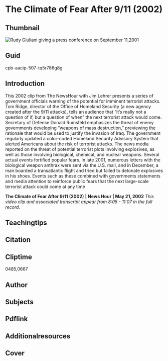 # The Climate of Fear After 9/11 (2002)

## Thumbnail

![Rudy Giuliani giving a press conference on September 11,2001](https://s3.amazonaws.com/americanarchive.org/primary_source_sets/1_Feminism.jpg "Rudy Giuliani giving a press conference on September 11,2001")


## Guid
cpb-aacip-507-tq5r786g8g

## Introduction

This 2002 clip from The NewsHour with Jim Lehrer presents a series of government officials warning of the potential for imminent terrorist attacks. Tom Ridge, director of the Office of Homeland Security (a new agency created after the 9/11 attacks), tells an audience that “it’s really not a question of if, but a question of when” the next terrorist attack would come. Secretary of Defense Donald Rumsfeld emphasizes the threat of enemy governments developing “weapons of mass destruction,” previewing the rationale that would be used to justify the invasion of Iraq. The government regularly updated a color-coded Homeland Security Advisory System that alerted Americans about the risk of terrorist attacks. The news media reported on the threat of potential terrorist plots involving explosives, as well as those involving biological, chemical, and nuclear weapons. Several actual events fortified popular fears. In late 2001, numerous letters with the biological weapon anthrax were sent via the U.S. mail, and in December, a man boarded a transatlantic flight and tried but failed to detonate explosives in his shoes. Events such as these combined with governments statements and media attention to reinforce public fears that the next large-scale terrorist attack could come at any time


<b>The Climate of Fear After 9/11 (2002)</b>
<b>| News Hour | May 21, 2002</b>
<i>This video clip and associated transcript appear from 8:05 - 11:07 in the full record.</i>

## Teachingtips

## Citation

## Cliptime

0485,0667

## Author
## Subjects
## Pdflink
## Additionalresources
## Cover
